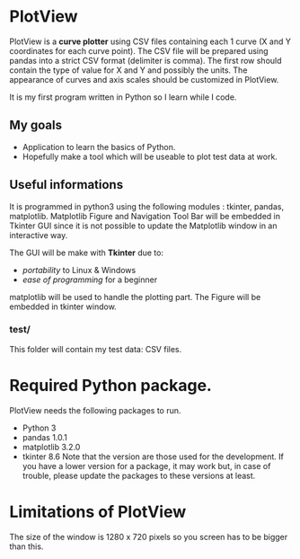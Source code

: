# PlotView
PlotView is a **curve plotter** using CSV files containing each 1 curve (X and Y coordinates for each curve point). The CSV file will be prepared using pandas into a strict CSV format (delimiter is comma). The first row should contain the type of value for X and Y and possibly the units.
The appearance of curves and axis scales should be customized in PlotView.

It is my first program written in Python so I learn while I code.

## My goals
* Application to learn the basics of Python.
* Hopefully make a tool which will be useable to plot test data at work.

## Useful informations
It is programmed in python3 using the following modules : tkinter, pandas, matplotlib. Matplotlib Figure and Navigation Tool Bar will be embedded in Tkinter GUI since it is not possible to update the Matplotlib window in an interactive way.

The GUI will be make with **Tkinter** due to:
* *portability* to Linux & Windows
* *ease of programming* for a beginner

matplotlib will be used to handle the plotting part. The Figure will be embedded in tkinter window.

### test/
This folder will contain my test data: CSV files.

# Required Python package.
PlotView needs the following packages to run.
* Python 3
* pandas 1.0.1
* matplotlib 3.2.0
* tkinter 8.6
Note that the version are those used for the development. If you have a lower version for a package, it may work but, in case of trouble, please update the packages to these versions at least.

# Limitations of PlotView
The size of the window is 1280 x 720 pixels so you screen has to be bigger than this.
